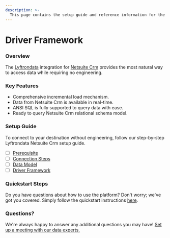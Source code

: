 ```yaml
---
description: >-
  This page contains the setup guide and reference information for the Netsuite Crm source connector.
---
```


# Driver Framework

### Overview

The [Lyftrondata](https://www.lyftrondata.com/) integration for [Netsuite Crm](None) provides the most natural way to access data while requiring no engineering.

### Key Features

* Comprehensive incremental load mechanism.
* Data from Netsuite Crm is available in real-time.&#x20;
* ANSI SQL is fully supported to query data with ease.
* Ready to query Netsuite Crm relational schema model.

### Setup Guide

To connect to your destination without engineering, follow our step-by-step Lyftrondata Netsuite Crm setup guide.

* [ ] [Prerequisite](../prerequisite.md)
* [ ] [Connection Steps](../connection-steps.md)
* [ ] [Data Model](../data-model/erd.md)
* [ ] [Driver Framework](../driver-framework/)

### Quickstart Steps

Do you have questions about how to use the platform? Don't worry; we've got you covered. Simply follow the quickstart instructions [here](../driver-framework/README.md).

### Questions? <a href="#questions" id="questions"></a>

We're always happy to answer any additional questions you may have! [Set up a meeting with our data experts.](https://www.lyftrondata.com/book-a-meeting/)


